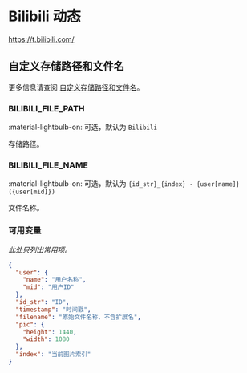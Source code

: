 # Bilibili 动态

<https://t.bilibili.com/>

## 自定义存储路径和文件名

更多信息请查阅 [自定义存储路径和文件名](./index.zh.md/#customizing-storage-path--file-name)。

### BILIBILI_FILE_PATH

:material-lightbulb-on: 可选，默认为 `Bilibili`

存储路径。

### BILIBILI_FILE_NAME

:material-lightbulb-on: 可选，默认为 `{id_str}_{index} - {user[name]}({user[mid]})`

文件名称。

### 可用变量

_此处只列出常用项。_

```json
{
  "user": {
    "name": "用户名称",
    "mid": "用户ID"
  },
  "id_str": "ID",
  "timestamp": "时间戳",
  "filename": "原始文件名称，不含扩展名",
  "pic": {
    "height": 1440,
    "width": 1080
  },
  "index": "当前图片索引"
}
```
